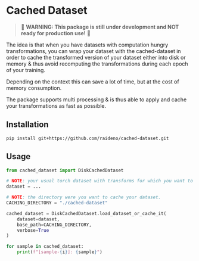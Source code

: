 # Cached Dataset

> 🚨 **WARNING: This package is still under development and NOT ready for production use!** 🚨

The idea is that when you have datasets with computation hungry transformations, you can wrap your dataset with the cached-dataset in order to cache the transformed version of your dataset either into disk or memory & thus avoid recomputing the transformations during each epoch of your training.

Depending on the context this can save a lot of time, but at the cost of memory consumption.

The package supports multi processing & is thus able to apply and cache your transformations as fast as possible.

## Installation

```
pip install git+https://github.com/raideno/cached-dataset.git
```

## Usage

```python
from cached_dataset import DiskCachedDataset

# NOTE: your usual torch dataset with transforms for which you want to cache the transformed version
dataset = ...

# NOTE: the directory were you want to cache your dataset.
CACHING_DIRECTORY = "./cached-dataset"

cached_dataset = DiskCachedDataset.load_dataset_or_cache_it(
    dataset=dataset,
    base_path=CACHING_DIRECTORY,
    verbose=True
)

for sample in cached_dataset:
    print(f"[sample-{i}]: {sample}")
```

